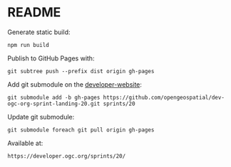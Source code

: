 # README

Generate static build:

`npm run build`

Publish to GitHub Pages with:

`git subtree push --prefix dist origin gh-pages`

Add git submodule on the [developer-website](https://github.com/opengeospatial/developer-website):

`git submodule add -b gh-pages https://github.com/opengeospatial/dev-ogc-org-sprint-landing-20.git sprints/20`

Update git submodule:

`git submodule foreach git pull origin gh-pages`

Available at:

`https://developer.ogc.org/sprints/20/`

